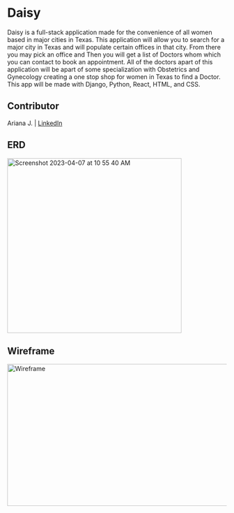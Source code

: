 # Daisy
Daisy is a full-stack application made for the convenience of all women based in major cities in Texas. This application will allow you to search for a major city in Texas and will populate certain offices in that city. From there you may pick an office and Then you will get a list of Doctors whom which you can contact to book an appointment. All of the doctors apart of this application will be apart of some specialization with Obstetrics and Gynecology creating a one stop shop for women in Texas to find a Doctor. This app will be made with Django, Python, React, HTML, and CSS.
## Contributor
Ariana J. | [LinkedIn](https://www.linkedin.com/in/arianadjackson/)

## ERD
<img width="400" alt="Screenshot 2023-04-07 at 10 55 40 AM" src="https://user-images.githubusercontent.com/22970290/230639138-fc51608d-ea21-4745-9e54-a306e122460a.png">

## Wireframe
<img width="1172" height="325" alt="Wireframe" src="https://user-images.githubusercontent.com/22970290/230627359-093c7cc4-a375-49c2-b75a-eb86b4b94b4f.png">


